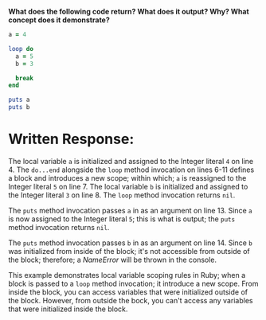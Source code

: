 **What does the following code return? What does it output? Why? What concept does it demonstrate?**

```ruby
a = 4

loop do
  a = 5
  b = 3

  break
end

puts a
puts b
```
# Written Response:

The local variable `a` is initialized and assigned to the Integer literal `4` on line 4. The `do...end` alongside the `loop` method invocation on lines 6-11 defines a block and introduces a new scope; within which; `a` is reassigned to the Integer literal `5` on line 7. The local variable `b` is initialized and assigned to the Integer literal `3` on line 8. The `loop` method invocation returns `nil`.

The `puts` method invocation passes `a` in as an argument on line 13. Since `a` is now assigned to the Integer literal `5`; this is what is output; the `puts` method invocation returns `nil`.

The `puts` method invocation passes `b` in as an argument on line 14. Since `b` was initialized from inside of the block; it's not accessible from outside of the block; therefore; a *NameError* will be thrown in the console.

This example demonstrates local variable scoping rules in Ruby; when a block is passed to a `loop` method invocation; it introduce a new scope. From inside the block, you can access variables that were initialized outside of the block. However, from outside the bock, you can't access any variables that were initialized inside the block.

